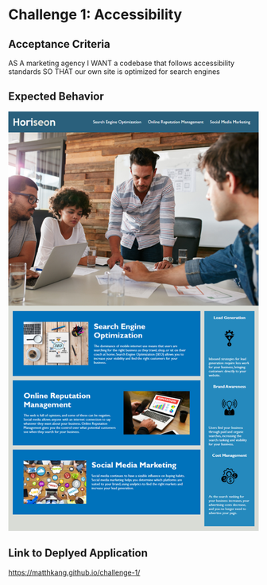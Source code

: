 # Challenge 1: Accessibility

## Acceptance Criteria
AS A marketing agency I WANT a codebase that follows accessibility standards SO THAT our own site is optimized for search engines

## Expected Behavior
![Alt text](image.png)

## Link to Deplyed Application
https://matthkang.github.io/challenge-1/